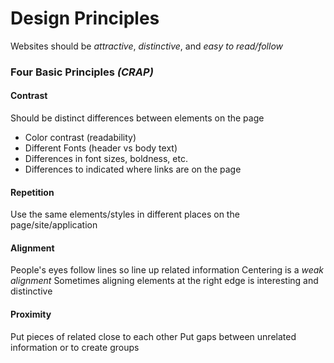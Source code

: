 # Design Principles
Websites should be *attractive*, *distinctive*, and *easy to read/follow*
### Four Basic Principles *(CRAP)*
#### Contrast
Should be distinct differences between elements on the page
- Color contrast (readability)
- Different Fonts (header vs body text)
- Differences in font sizes, boldness, etc.
- Differences to indicated where links are on the page
#### Repetition
Use the same elements/styles in different places on the page/site/application
#### Alignment
People's eyes follow lines so line up related information
Centering is a *weak alignment*
Sometimes aligning elements at the right edge is interesting and distinctive
#### Proximity
Put pieces of related close to each other
Put gaps between unrelated information or to create groups
